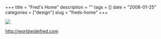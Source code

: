 +++
title = "Fred's Home"
description = ""
tags = []
date = "2008-01-25"
categories = ["design"]
slug = "freds-home"
+++


 

  <div id="screens-thumbs" class="clearfix">
    <div class="txt-center" id="design-submission"><a href="http://worldwidefred.com/"><img id='bluga-thumbnail-1096' class='bluga-thumbnail large' src='http://media.konigi.com/bluga/
wt47f28202abb7e_0.jpg'/></a></div>  
  </div>   
<p><a href="http://worldwidefred.com/">http://worldwidefred.com</a></p>




